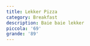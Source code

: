 ```yaml
---
title: Lekker Pizza
category: Breakfast
description: Baie baie lekker
piccola: '69'
grande: '89'
---
```


